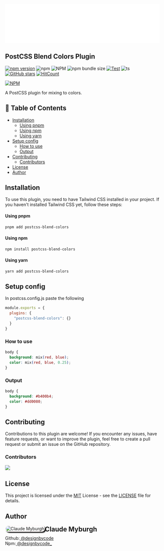 <a href="#installation" width="100%">
<img src="banner.svg" alt="Title banner"/>
</a>

## PostCSS Blend Colors Plugin

[![npm version](https://badge.fury.io/js/postcss-blend-colors.svg)](https://badge.fury.io/js/postcss-blend-colors)
![npm](https://img.shields.io/npm/dt/postcss-blend-colors)
![NPM](https://img.shields.io/npm/l%2Fpostcss-blend-colors)
![npm bundle size](https://img.shields.io/bundlephobia/min%2Fpostcss-blend-colors)
[![Test](https://github.com/DesignByCode/postcss-blend-colors/actions/workflows/test.yaml/badge.svg)](https://github.com/DesignByCode/postcss-blend-colors/actions/workflows/test.yaml)
![ts](https://badgen.net/badge/Built%20With/TypeScript/blue)
[![GitHub stars](https://img.shields.io/github/stars/DesignByCode/postcss-blend-colors?style=social)](https://github.com/DesignByCode/postcss-blend-colors/stargazers)
[![HitCount](https://hits.dwyl.com/designbycode/postcss-blend-colors.svg?style=flat)](http://hits.dwyl.com/designbycode/postcss-blend-colors)

[![NPM](https://nodei.co/npm/postcss-blend-colors.png)](https://nodei.co/npm/postcss-blend-colors/)

A PostCSS plugin for mixing to colors.

## 📇 Table of Contents


* [Installation](#installation)
    * [Using pnpm](#using-pnpm)
    * [Using npm](#using-npm)
    * [Using yarn](#using-yarn)
* [Setup config](#setup-config)
  * [How to use](#how-to-use-)
  * [Output](#output)
* [Contributing](#contributing)
  * [Contributors](#contributors)
* [License](#license)
* [Author](#author)

## Installation

To use this plugin, you need to have Tailwind CSS installed in your project. If you haven't installed Tailwind CSS yet, follow these steps:

#### Using pnpm

```bash
pnpm add postcss-blend-colors
```

#### Using npm

```bash
npm install postcss-blend-colors
```

#### Using yarn

```bash
yarn add postcss-blend-colors
```

## Setup config
In postcss.config.js paste the following
```javascript
module.exports = {
  plugins: {
    "postcss-blend-colors": {}
  }
}
```

### How to use 
```css
body {
  background: mix(red, blue);
  color: mix(red, blue, 0.25);
}
```
### Output
```css
body {
  background: #b400b4;
  color: #dd0080;
}
```



## Contributing

Contributions to this plugin are welcome! If you encounter any issues, have feature requests, or want to improve the plugin, feel free to create a pull request or submit an issue on the GitHub repository.

### Contributors

<a href="https://github.com/DesignByCode/postcss-blend-colors/graphs/contributors">
  <img src="https://contrib.rocks/image?repo=DesignByCode/postcss-blend-colors" />
</a>

## License

This project is licensed under the [MIT](LICENCE) License - see the [LICENSE](LICENCE) file for details.

## Author

<div>
<img  align="left" style="box-shadow:3px 3px 3px rgba(0,0,0,75);border-radius:1rem;border:solid 2px rgba(255,225,225,.25)" src="https://github.com/designbycode.png?size=130" alt="Claude Myburgh">
</div>
<h2 style="margin-top:0">Claude Myburgh</h2><ul style="padding-left:0;margin-top:-.63rem;list-style:none"><li>Github:<a href="https://github.com/designbycode"> @designbycode</a></li><li>Npm:<a href="https://www.npmjs.
com/~designbycode_"> @designbycode_</a></li></ul>

[//]: # ()

[//]: # (## Acknowledgments)

[//]: # ()

[//]: # (- This plugin is inspired by the needs of web developers using Tailwind CSS.)

[//]: # (- Special thanks to the Tailwind CSS team for creating such an amazing framework.)

